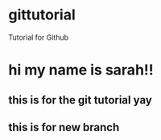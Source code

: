 # gittutorial
Tutorial for Github
<h1>hi my name is sarah!!
<h2>this is for the git tutorial yay
<h2> this is for new branch
